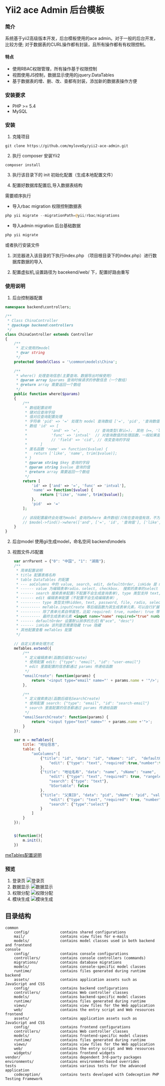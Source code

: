 Yii2 ace Admin 后台模板
=======================

### 简介
系统基于yii2高级版本开发，后台模板使用的ace admin。对于一般的后台开发，比较方便; 对于数据表的CURL操作都有封装，且所有操作都有有权限控制。
#### 特点
* 使用RBAC权限管理，所有操作基于权限控制
* 视图使用JS控制，数据显示使用的jquery.DataTables
* 基于数据表的增、删、改、查都有封装，添加新的数据表操作方便
### 安装要求
* PHP >= 5.4
* MySQL
### 安装
1. 克隆项目
```angular2html
git clone https://github.com/myloveGy/yii2-ace-admin.git
```
2. 执行 composer 安装Yii2
```angular2html
composer install
```
3. 执行该目录下的 init 初始化配置（生成本地配置文件）

4. 配置好数据库配置后,导入数据表结构

需要顺序执行
* 导入rbac migration 权限控制数据表
```php
php yii migrate --migrationPath=@yii/rbac/migrations
``` 
* 导入admin migration 后台基础数据
```php
php yii migrate 
```

或者执行安装文件

1. 浏览器进入该目录的下执行index.php （项目根目录下的index.php）进行数据库数据的导入

2. 配置虚拟机,设置路径为 bacekend/web/ 下，配置好路由重写 
### 使用说明
1. 后台控制器配置
```php
namespace backend\controllers;

/**
 * Class ChinaController
 * @package backend\controllers
 */
class ChinaController extends Controller 
{
    /**
     * 定义使用的model
     * @var string
     */
    protected $modelClass = '\common\models\China';
        
    /**
     * where() 处理查询信息(主要查询、数据导出时候使用)
     * @param array $params 查询时候请求的参数信息（一个数组）
     * @return array 需要返回一个数组
     */
    public function where($params)
    {
        /**
         * 数组配置说明
         * 键对应查询字段
         * 值对应查询配置处理
         * 字符串 'pid' => '=' 处理为 model 查询数组 ['=', 'pid', '查询数值']
         * 数组 'id' => [
         *           'and' => '=',       // 查询类型(默认=)， 其他（>=, 'like', '<='， ...）
         *           'func' => 'intval'  // 对查询数值的处理函数，一般如果是时间查询转时间戳比较好用
         *           // 'field' => 'cid', // 改变查询的字段
         *      ]
         * 匿名函数 'name' => function($value) {
         *   return ['like', 'name', trim($value)];
         * }
         * @param string $key 查询的字段
         * @param string $value 查询的值
         * @return array 需要返回一个数组
         */
        return [
            'id' => ['and' => '=', 'func' => 'intval'],
            'name' => function($value) {
                return ['like', 'name', trim($value)];
            },
            'pid'  => '='
        ];
        
        // 该段配置最终会处理为model 查询的where 条件数组(只有在查询值有效，不为空的情况下，对应字段的查询才会加上)
        // $model->find()->where(['and', ['=', 'id', '查询值'], ['like', 'name', '查询值'], ['=', 'pid', '查询值']])
    }
}
```
2. 后台model
    使用gii生成model，命名空间 backend\models

3. 视图文件JS配置
```js
    var arrParent = {"0": "中国", "1": "湖南"};
    /**
     * 简单配置说明
     * title 配置表格名称
     * table DataTables 的配置 
     * --- aoColumns 中的 value, search, edit, defaultOrder, isHide 是 meTables 的配置
     * ------ value 为编辑表单radio、select, checkbox， 搜索的表单的select 提供数据源,格式为一个对象 {"值": "显示信息"}
     * ------ search 搜索表单配置(不配置不会生成查询表单), type 类型支持 text, select 其他可以自行扩展
     * ------ edit 编辑表单配置（不配置不会生成编辑表单）, 
     * --------- type 类型支持hidden, text, password, file, radio, select, checkbox, textarea 等等 
     * --------- meTable.inputCreate 等后缀函数为其生成表单元素，可以自行扩展
     * --------- 除了表单元素自带属性，比如 required: true, number: true 等为 jquery.validate.js 的验证配置
     * --------- 最终生成表单元素 <input name="name" required="true" number="true" />
     * ------ defaultOrder 设置默认排序的方式(有"ace", "desc")
     * ------ isHide 该列是否需要隐藏 true 隐藏
     * 其他配置查看 meTables 配置
     */
    
    // 自定义表单处理方式
    meTables.extend({
        /**
         * 定义编辑表单(函数后缀名Create)
         * 使用配置 edit: {"type": "email", "id": "user-email"}
         * edit 里面配置的信息都通过 params 传递给函数
         */
        "emailCreate": function(params) {
            return '<input type="email" name="' + params.name + '"/>';
        },
        
        /**
         * 定义搜索表达(函数后缀名SearchCreate)
         * 使用配置 search: {"type": "email", "id": "search-email"}
         * search 里面配置的信息都通过 params 传递给函数
         */
        "emailSearchCreate": function(params) {
            return '<input type="text" name="' + params.name +'">';
        }
    });
    
    var m = meTables({
        title: "地址信息",
        table: {
            "aoColumns":[
                {"title": "id", "data": "id", "sName": "id",  "defaultOrder": "desc",
                    "edit": {"type": "text", "required":true,"number":true}
                },
                {"title": "地址名称", "data": "name", "sName": "name",
                    "edit": {"type": "text", "required": true, "rangelength":"[2, 40]"},
                    "search": {"type": "text"},
                    "bSortable": false
                },
                {"title": "父类ID", "data": "pid", "sName": "pid", "value": arrParent,
                    "edit": {"type": "text", "required": true, "number": true},
                    "search": {"type":"select"}
                }
            ]
        }
    });


    $(function(){
        m.init();
    })
```
[meTables配置说明](./backend/web/public/assets/js/common/README.md)

### 预览
1. 登录页
![登录页](./backend/web/public/assets/images/desc1.png)
2. 数据显示
![数据显示](./backend/web/public/assets/images/desc2.png)
3. 权限分配
![权限分配](./backend/web/public/assets/images/desc3.png)
4. 模块生成
![模块生成](./backend/web/public/assets/images/desc4.png)

目录结构
-------------------

```
common
    config/              contains shared configurations
    mail/                contains view files for e-mails
    models/              contains model classes used in both backend and frontend
console
    config/              contains console configurations
    controllers/         contains console controllers (commands)
    migrations/          contains database migrations
    models/              contains console-specific model classes
    runtime/             contains files generated during runtime
backend
    assets/              contains application assets such as JavaScript and CSS
    config/              contains backend configurations
    controllers/         contains Web controller classes
    models/              contains backend-specific model classes
    runtime/             contains files generated during runtime
    views/               contains view files for the Web application
    web/                 contains the entry script and Web resources
frontend
    assets/              contains application assets such as JavaScript and CSS
    config/              contains frontend configurations
    controllers/         contains Web controller classes
    models/              contains frontend-specific model classes
    runtime/             contains files generated during runtime
    views/               contains view files for the Web application
    web/                 contains the entry script and Web resources
    widgets/             contains frontend widgets
vendor/                  contains dependent 3rd-party packages
environments/            contains environment-based overrides
tests                    contains various tests for the advanced application
    codeception/         contains tests developed with Codeception PHP Testing Framework
```
